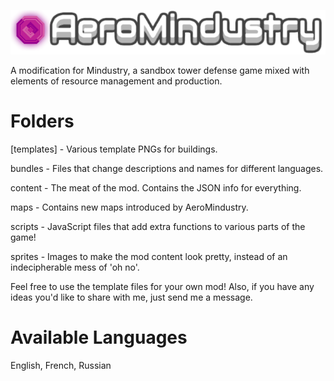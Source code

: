 ![Logo](logo.png)

A modification for Mindustry, a sandbox tower defense game mixed with elements of resource management and production.

# Folders

[templates] - Various template PNGs for buildings.

bundles - Files that change descriptions and names for different languages.

content - The meat of the mod. Contains the JSON info for everything.

maps - Contains new maps introduced by AeroMindustry.

scripts - JavaScript files that add extra functions to various parts of the game!

sprites - Images to make the mod content look pretty, instead of an indecipherable mess of 'oh no'.

Feel free to use the template files for your own mod!
Also, if you have any ideas you'd like to share with me, just send me a message.

# Available Languages
English, French, Russian

